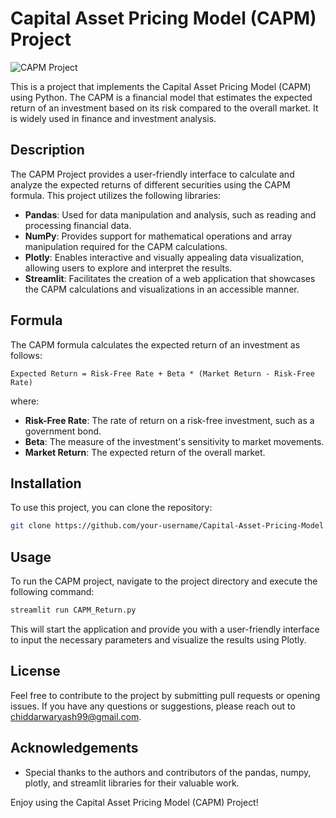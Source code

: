 # Capital Asset Pricing Model (CAPM) Project

![CAPM Project](https://external-content.duckduckgo.com/iu/?u=https%3A%2F%2Fcdn.slidemodel.com%2Fwp-content%2Fuploads%2F6216-01-camp-curve-blue-1.jpg&f=1&nofb=1&ipt=be1dd59abc0a5560df9b21d6955cb3af2070036b9901a445bf2c6d7fd463d655&ipo=images)

This is a project that implements the Capital Asset Pricing Model (CAPM) using Python. The CAPM is a financial model that estimates the expected return of an investment based on its risk compared to the overall market. It is widely used in finance and investment analysis.

## Description

The CAPM Project provides a user-friendly interface to calculate and analyze the expected returns of different securities using the CAPM formula. This project utilizes the following libraries:

- **Pandas**: Used for data manipulation and analysis, such as reading and processing financial data.
- **NumPy**: Provides support for mathematical operations and array manipulation required for the CAPM calculations.
- **Plotly**: Enables interactive and visually appealing data visualization, allowing users to explore and interpret the results.
- **Streamlit**: Facilitates the creation of a web application that showcases the CAPM calculations and visualizations in an accessible manner.

## Formula

The CAPM formula calculates the expected return of an investment as follows:

```
Expected Return = Risk-Free Rate + Beta * (Market Return - Risk-Free Rate)
```

where:
- **Risk-Free Rate**: The rate of return on a risk-free investment, such as a government bond.
- **Beta**: The measure of the investment's sensitivity to market movements.
- **Market Return**: The expected return of the overall market.

## Installation

To use this project, you can clone the repository:

```bash
git clone https://github.com/your-username/Capital-Asset-Pricing-Model.git
```

## Usage

To run the CAPM project, navigate to the project directory and execute the following command:

```bash
streamlit run CAPM_Return.py
```

This will start the application and provide you with a user-friendly interface to input the necessary parameters and visualize the results using Plotly.

## License

Feel free to contribute to the project by submitting pull requests or opening issues. If you have any questions or suggestions, please reach out to [chiddarwaryash99@gmail.com](mailto:chiddarwaryash99@gmail.com).

## Acknowledgements

- Special thanks to the authors and contributors of the pandas, numpy, plotly, and streamlit libraries for their valuable work.

Enjoy using the Capital Asset Pricing Model (CAPM) Project!
